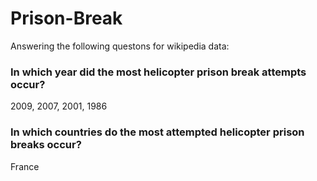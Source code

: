 # Prison-Break

Answering the following questons for wikipedia data:

### In which year did the most helicopter prison break attempts occur?

2009, 2007, 2001, 1986

### In which countries do the most attempted helicopter prison breaks occur?

France

